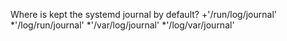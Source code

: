 Where is kept the systemd journal by default?
+'/run/log/journal'
*'/log/run/journal'
*'/var/log/journal'
*'/log/var/journal'
